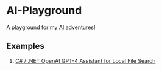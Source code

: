 # AI-Playground
A playground for my AI adventures!

## Examples
1. [C# / .NET OpenAI GPT-4 Assistant for Local File Search](https://github.com/FrankRay78/AI-Playground/tree/main/Examples/01_RetrievalAugmentedGenerationAsync)
